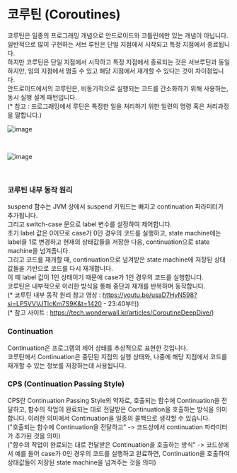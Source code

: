 # 코루틴 (Coroutines)
코루틴은 일종의 프로그래밍 개념으로 안드로이드와 코틀린에만 있는 개념이 아닙니다.<br>
일반적으로 많이 구현하는 서브 루틴은 단일 지점에서 시작되고 특정 지점에서 종료됩니다.<br>
하지만 코루틴은 단일 지점에서 시작하고 특정 지점에서 종료되는 것은 서브루틴과 동일하지만, 임의 지점에서 멈출 수 있고 해당 지점에서 재개할 수 있다는 것이 차이점입니다.<br>
안드로이드에서의 코루틴은, 비동기적으로 실행되는 코드를 간소화하기 위해 사용하는, 동시 실행 설계 패턴입니다.<br>
(* 참고 : 프로그래밍에서 루틴은 특정한 일을 처리하기 위한 일련의 명령 혹은 처리과정을 말합니다.)

![image](https://github.com/sdhong0609/Tech-Study/assets/78577085/42dc5d4c-9e13-48c1-94f8-97cb2c6dcdb7)

<br>

![image](https://github.com/sdhong0609/Tech-Study/assets/78577085/6c23ab66-786f-4237-a43e-0ca077473593)

<br>

### 코루틴 내부 동작 원리
suspend 함수는 JVM 상에서 suspend 키워드는 빠지고 continuation 파라미터가 추가됩니다.<br>
그리고 switch-case 문으로 label 변수를 설정하여 제어합니다.<br>
초기 label 값은 0이므로 case가 0인 경우의 코드를 실행하고, state machine에는 label을 1로 변경하고 현재의 상태값들을 저장한 다음, continuation으로 state machine을 넘겨줍니다.<br>
그리고 코드를 재개할 때, continuation으로 넘겨받은 state machine에 저장된 상태값들을 기반으로 코드를 다시 재개합니다.<br>
이 때 label 값이 1인 상태이기 때문에 case가 1인 경우의 코드를 실행합니다.<br>
코루틴은 내부적으로 이러한 방식을 통해 중단과 재개를 반복하며 동작합니다.<br>
(* 코루틴 내부 동작 원리 참고 영상 : https://youtu.be/usaD7HyN598?si=LP5VVVJTlcKm7S9K&t=1420 - 23:40부터)<br>
(* 참고 사이트 : https://tech.wonderwall.kr/articles/CoroutineDeepDive/)

### Continuation
Continuation은 프로그램의 제어 상태를 추상적으로 표현한 것입니다.<br>
코루틴에서 Continuation은 중단된 지점의 실행 상태와, 나중에 해당 지점에서 코드를 재개할 수 있는 정보를 저장하는데 사용됩니다.<br>

### CPS (Continuation Passing Style)
CPS란 Continuation Passing Style의 약자로, 호출되는 함수에 Continuation을 전달하고, 함수의 작업이 완료되는 대로 전달받은 Continuation을 호출하는 방식을 의미합니다. 이러한 의미에서 Continuation을 일종의 콜백으로 생각할 수 있습니다.<br>
("호출되는 함수에 Continuation을 전달하고" -> 코드상에서 continuation 파라미터가 추가된 것을 의미)<br>
("함수의 작업이 완료되는 대로 전달받은 Continuation을 호출하는 방식" -> 코드상에서 예를 들어 case가 0인 경우의 코드를 실행하고 완료하면, Continuation을 호출하여 상태값들이 저장된 state machine을 넘겨주는 것을 의미)
